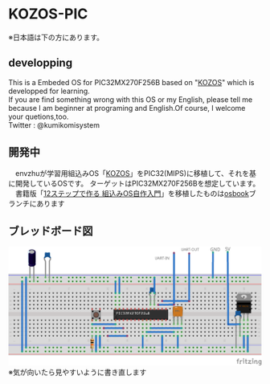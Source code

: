# KOZOS-PIC
 ※日本語は下の方にあります。  
## developping
 This is a Embeded OS for PIC32MX270F256B based on "[KOZOS](http://kozos.jp/kozos/)" which is developped for learning.  
 If you are find something wrong with this OS or my English, please tell me because I am beginner at programing and English.Of course, I welcome your quetions,too.  
 Twitter : @kumikomisystem
## 開発中
　envzhuが学習用組込みOS「[KOZOS](http://kozos.jp/kozos/)」をPIC32(MIPS)に移植して、それを基に開発しているOSです。
ターゲットはPIC32MX270F256Bを想定しています。  
　書籍版「[12ステップで作る 組込みOS自作入門](https://www.amazon.co.jp/gp/product/4877832394/)」を移植したものは[osbook](https://github.com/envzhu/kozos-pic/tree/osbook)ブランチにあります
## ブレッドボード図
![ブレッドボード図](PIC32_kozos_breadbord.png)
※気が向いたら見やすいように書き直します